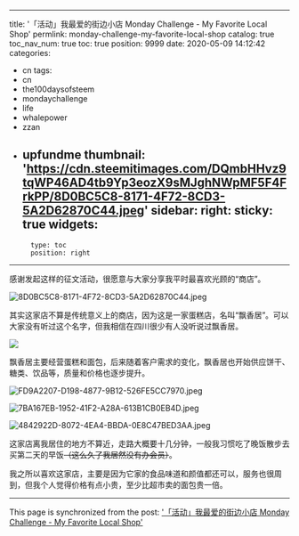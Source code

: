 
---
title: '「活动」我最爱的街边小店 Monday Challenge - My Favorite Local Shop'
permlink: monday-challenge-my-favorite-local-shop
catalog: true
toc_nav_num: true
toc: true
position: 9999
date: 2020-05-09 14:12:42
categories:
- cn
tags:
- cn
- the100daysofsteem
- mondaychallenge
- life
- whalepower
- zzan
- upfundme
thumbnail: 'https://cdn.steemitimages.com/DQmbHHvz9tqWP46AD4tb9Yp3eozX9sMJghNWpMF5F4FrkPP/8D0BC5C8-8171-4F72-8CD3-5A2D62870C44.jpeg'
sidebar:
    right:
        sticky: true
widgets:
    -
        type: toc
        position: right
---


感谢发起这样的征文活动，很愿意与大家分享我平时最喜欢光顾的“商店”。

![8D0BC5C8-8171-4F72-8CD3-5A2D62870C44.jpeg](https://cdn.steemitimages.com/DQmbHHvz9tqWP46AD4tb9Yp3eozX9sMJghNWpMF5F4FrkPP/8D0BC5C8-8171-4F72-8CD3-5A2D62870C44.jpeg)

其实这家店不算是传统意义上的商店，因为这是一家蛋糕店，名叫“飘香居”。可以大家没有听过这个名字，但我相信在四川很少有人没听说过飘香居。

![](https://cdn.steemitimages.com/DQmc4Q7bnuT2HfhJBXj26cGnuxyHKoS1yaUxSyVYY5yKRGn/8477D088-5B57-4DD9-8C20-8C2FAB31BC66.jpeg) 

飘香居主要经营蛋糕和面包，后来随着客户需求的变化，飘香居也开始供应饼干、糖类、饮品等，质量和价格也逐步提升。

![FD9A2207-D198-4877-9B12-526FE5CC7970.jpeg](https://cdn.steemitimages.com/DQmaAKB5fWisWwf5SvmLF2HEpngL7yvCEGPYUJxM1HH4T7j/FD9A2207-D198-4877-9B12-526FE5CC7970.jpeg)

![7BA167EB-1952-41F2-A28A-613B1CB0EB4D.jpeg](https://cdn.steemitimages.com/DQmWeyJMcU5kPc4UN5sutYFWJTAWmiLqPD17St881Hcx8Fj/7BA167EB-1952-41F2-A28A-613B1CB0EB4D.jpeg)

![4842922D-8072-4EA4-BBDA-0E8C47BED3AA.jpeg](https://cdn.steemitimages.com/DQmabuFAjXfNu9eQhjRsjz1AGXXc61QJPe2WXiytQMv7yqA/4842922D-8072-4EA4-BBDA-0E8C47BED3AA.jpeg)


这家店离我居住的地方不算近，走路大概要十几分钟，一般我习惯吃了晚饭散步去买第二天的早饭<del>（这么久了我居然没有办会员）</del>。

我之所以喜欢这家店，主要是因为它家的食品味道和颜值都还可以，服务也很周到，但我个人觉得价格有点小贵，至少比超市卖的面包贵一倍。

- - -

This page is synchronized from the post: ['「活动」我最爱的街边小店 Monday Challenge - My Favorite Local Shop'](https://steemit.com/@mrspointm/monday-challenge-my-favorite-local-shop)
